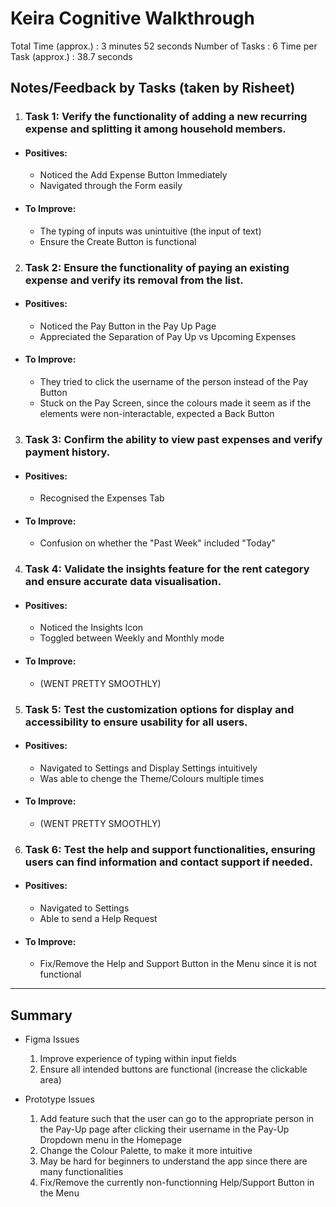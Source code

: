 # Keira Cognitive Walkthrough

Total Time (approx.) : 3 minutes 52 seconds
Number of Tasks : 6
Time per Task (approx.) : 38.7 seconds

## Notes/Feedback by Tasks (taken by Risheet)

1. ### Task 1: Verify the functionality of adding a new recurring expense and splitting it among household members.
  - #### Positives:
    - Noticed the Add Expense Button Immediately
    - Navigated through the Form easily
  - #### To Improve:
    - The typing of inputs was unintuitive (the input of text)
    - Ensure the Create Button is functional

2. ### Task 2: Ensure the functionality of paying an existing expense and verify its removal from the list.
  - #### Positives:
    - Noticed the Pay Button in the Pay Up Page
    - Appreciated the Separation of Pay Up vs Upcoming Expenses 
  - #### To Improve:
    - They tried to click the username of the person instead of the Pay Button
    - Stuck on the Pay Screen, since the colours made it seem as if the elements were non-interactable, expected a Back Button

3. ### Task 3: Confirm the ability to view past expenses and verify payment history.
  - #### Positives:
    - Recognised the Expenses Tab
  - #### To Improve:
    - Confusion on whether the "Past Week" included "Today"

4. ### Task 4: Validate the insights feature for the rent category and ensure accurate data visualisation.
  - #### Positives:
    - Noticed the Insights Icon
    - Toggled between Weekly and Monthly mode
  - #### To Improve:
    - (WENT PRETTY SMOOTHLY)

5. ### Task 5: Test the customization options for display and accessibility to ensure usability for all users.
  - #### Positives:
    - Navigated to Settings and Display Settings intuitively
    - Was able to chenge the Theme/Colours multiple times
  - #### To Improve:
    - (WENT PRETTY SMOOTHLY)

6. ### Task 6: Test the help and support functionalities, ensuring users can find information and contact support if needed.
  - #### Positives:
    - Navigated to Settings
    - Able to send a Help Request
  - #### To Improve:
    - Fix/Remove the Help and Support Button in the Menu since it is not functional

<hr>

## Summary
- Figma Issues
    1. Improve experience of typing within input fields
    2. Ensure all intended buttons are functional (increase the clickable area)

- Prototype Issues
    1. Add feature such that the user can go to the appropriate person in the Pay-Up page after clicking their username in the Pay-Up Dropdown menu in the Homepage
    2. Change the Colour Palette, to make it more intuitive
    3. May be hard for beginners to understand the app since there are many functionalities
    4. Fix/Remove the currently non-functionning Help/Support Button in the Menu
